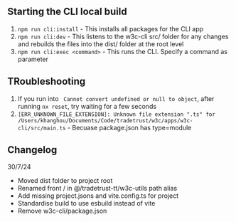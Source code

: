 ## Starting the CLI local build 
1. `npm run cli:install` - This installs all packages for the CLI app
2. `npm run cli:dev` - This listens to the w3c-cli src/ folder for any changes and rebuilds the files into the dist/ folder at the root level
3. `npm run cli:exec <command>` - This runs the CLI. Specify a command as parameter



## TRoubleshooting
1. If you run into ` Cannot convert undefined or null to object`, after running `nx reset`, try waiting for a few seconds
2. `[ERR_UNKNOWN_FILE_EXTENSION]: Unknown file extension ".ts" for /Users/khanghou/Documents/Code/tradetrust/w3c/apps/w3c-cli/src/main.ts` - Becuase package.json has type=module

## Changelog
30/7/24
- Moved dist folder to project root
- Renamed front / in @/tradetrust-tt/w3c-utils path alias
- Add missing project.jsons and vite.config.ts for project
- Standardise build to use esbuild instead of vite
- Remove w3c-cli/package.json